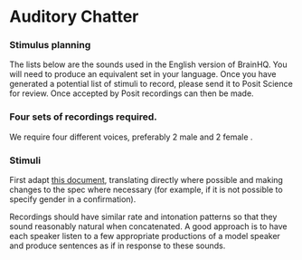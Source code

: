 Auditory Chatter
==================

### Stimulus planning
The lists below are the sounds used in the English version of BrainHQ. You will need to produce an equivalent set in your language. Once you have generated a potential list of stimuli to record, please send it to Posit Science for review. Once accepted by Posit recordings can then be made. 

### Four sets of recordings required. 
We require four different voices, preferably 2 male and 2 female .

### Stimuli
First adapt [this document](chatter.csv), translating directly where possible and making changes to the spec where necessary (for example, if it is not possible to specify gender in a confirmation).

Recordings should have similar rate and intonation patterns so that they sound reasonably natural when concatenated. A good approach is to have each speaker listen to a few appropriate productions of a model speaker and produce sentences as if in response to these sounds.